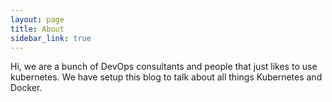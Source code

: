 ```yaml
---
layout: page
title: About
sidebar_link: true
---
```


<p class="message">
  Hi, we are a bunch of DevOps consultants and people that just likes to use kubernetes.
  We have setup this blog to talk about all things Kubernetes and Docker.
</p>
